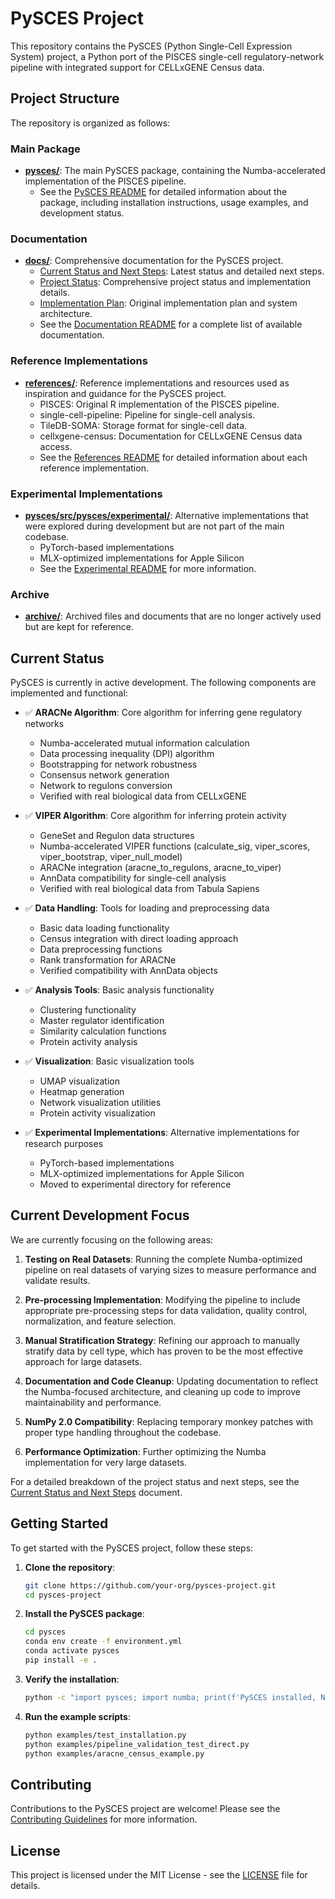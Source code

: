 # PySCES Project

This repository contains the PySCES (Python Single-Cell Expression System) project, a Python port of the PISCES single-cell regulatory-network pipeline with integrated support for CELLxGENE Census data.

## Project Structure

The repository is organized as follows:

### Main Package

- **[pysces/](pysces/)**: The main PySCES package, containing the Numba-accelerated implementation of the PISCES pipeline.
  - See the [PySCES README](pysces/README.md) for detailed information about the package, including installation instructions, usage examples, and development status.

### Documentation

- **[docs/](docs/)**: Comprehensive documentation for the PySCES project.
  - [Current Status and Next Steps](docs/Current_Status_and_Next_Steps.md): Latest status and detailed next steps.
  - [Project Status](docs/PySCES_Project_Status.md): Comprehensive project status and implementation details.
  - [Implementation Plan](docs/pysces_implementation_plan.md): Original implementation plan and system architecture.
  - See the [Documentation README](docs/README.md) for a complete list of available documentation.

### Reference Implementations

- **[references/](references/)**: Reference implementations and resources used as inspiration and guidance for the PySCES project.
  - PISCES: Original R implementation of the PISCES pipeline.
  - single-cell-pipeline: Pipeline for single-cell analysis.
  - TileDB-SOMA: Storage format for single-cell data.
  - cellxgene-census: Documentation for CELLxGENE Census data access.
  - See the [References README](references/README.md) for detailed information about each reference implementation.

### Experimental Implementations

- **[pysces/src/pysces/experimental/](pysces/src/pysces/experimental/)**: Alternative implementations that were explored during development but are not part of the main codebase.
  - PyTorch-based implementations
  - MLX-optimized implementations for Apple Silicon
  - See the [Experimental README](pysces/src/pysces/experimental/README.md) for more information.

### Archive

- **[archive/](archive/)**: Archived files and documents that are no longer actively used but are kept for reference.

## Current Status

PySCES is currently in active development. The following components are implemented and functional:

- ✅ **ARACNe Algorithm**: Core algorithm for inferring gene regulatory networks
  - Numba-accelerated mutual information calculation
  - Data processing inequality (DPI) algorithm
  - Bootstrapping for network robustness
  - Consensus network generation
  - Network to regulons conversion
  - Verified with real biological data from CELLxGENE

- ✅ **VIPER Algorithm**: Core algorithm for inferring protein activity
  - GeneSet and Regulon data structures
  - Numba-accelerated VIPER functions (calculate_sig, viper_scores, viper_bootstrap, viper_null_model)
  - ARACNe integration (aracne_to_regulons, aracne_to_viper)
  - AnnData compatibility for single-cell analysis
  - Verified with real biological data from Tabula Sapiens

- ✅ **Data Handling**: Tools for loading and preprocessing data
  - Basic data loading functionality
  - Census integration with direct loading approach
  - Data preprocessing functions
  - Rank transformation for ARACNe
  - Verified compatibility with AnnData objects

- ✅ **Analysis Tools**: Basic analysis functionality
  - Clustering functionality
  - Master regulator identification
  - Similarity calculation functions
  - Protein activity analysis

- ✅ **Visualization**: Basic visualization tools
  - UMAP visualization
  - Heatmap generation
  - Network visualization utilities
  - Protein activity visualization

- ✅ **Experimental Implementations**: Alternative implementations for research purposes
  - PyTorch-based implementations
  - MLX-optimized implementations for Apple Silicon
  - Moved to experimental directory for reference

## Current Development Focus

We are currently focusing on the following areas:

1. **Testing on Real Datasets**: Running the complete Numba-optimized pipeline on real datasets of varying sizes to measure performance and validate results.

2. **Pre-processing Implementation**: Modifying the pipeline to include appropriate pre-processing steps for data validation, quality control, normalization, and feature selection.

3. **Manual Stratification Strategy**: Refining our approach to manually stratify data by cell type, which has proven to be the most effective approach for large datasets.

4. **Documentation and Code Cleanup**: Updating documentation to reflect the Numba-focused architecture, and cleaning up code to improve maintainability and performance.

5. **NumPy 2.0 Compatibility**: Replacing temporary monkey patches with proper type handling throughout the codebase.

6. **Performance Optimization**: Further optimizing the Numba implementation for very large datasets.

For a detailed breakdown of the project status and next steps, see the [Current Status and Next Steps](docs/Current_Status_and_Next_Steps.md) document.

## Getting Started

To get started with the PySCES project, follow these steps:

1. **Clone the repository**:
   ```bash
   git clone https://github.com/your-org/pysces-project.git
   cd pysces-project
   ```

2. **Install the PySCES package**:
   ```bash
   cd pysces
   conda env create -f environment.yml
   conda activate pysces
   pip install -e .
   ```

3. **Verify the installation**:
   ```bash
   python -c "import pysces; import numba; print(f'PySCES installed, Numba version: {numba.__version__}')"
   ```

4. **Run the example scripts**:
   ```bash
   python examples/test_installation.py
   python examples/pipeline_validation_test_direct.py
   python examples/aracne_census_example.py
   ```

## Contributing

Contributions to the PySCES project are welcome! Please see the [Contributing Guidelines](pysces/CONTRIBUTING.md) for more information.

## License

This project is licensed under the MIT License - see the [LICENSE](LICENSE) file for details.
